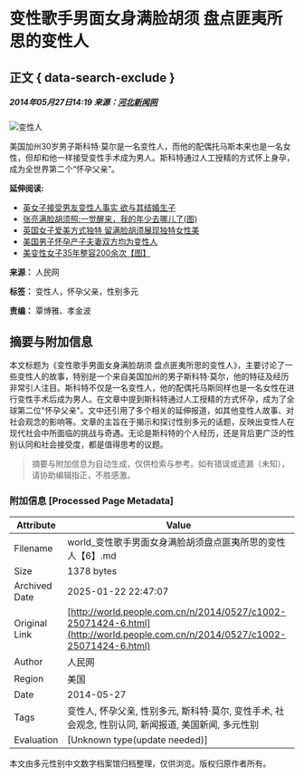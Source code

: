 # 变性歌手男面女身满脸胡须 盘点匪夷所思的变性人

## 正文 { data-search-exclude }


##### 2014年05月27日14:19 来源：[河北新闻网](http://photo.hebnews.cn/2014-01/26/content_3752929.htm)

![变性人](http://www.people.com.cn/mediafile/pic/20140527/5/2579426290458737673.jpg)

美国加州30岁男子斯科特·莫尔是一名变性人，而他的配偶托马斯本来也是一名女性，但却和他一样接受变性手术成为男人。斯科特通过人工授精的方式怀上身孕，成为全世界第二个“怀孕父亲”。

**延伸阅读:**

- [英女子接受男友变性人事实 欲与其结婚生子](http://chinese.people.com.cn/n/2014/1119/c42309-26051439.html)
- [张亮满脸胡须照:一觉醒来，我的年少去哪儿了(图)](http://ent.people.com.cn/n/2014/0508/c1012-24992116.html)
- [英国女子爱美方式独特 留满脸胡须展现独特女性美](http://travel.people.com.cn/n/2014/0218/c41570-24388978.html)
- [美国男子怀孕产子夫妻双方均为变性人](http://health.people.com.cn/n/2014/0217/c14739-24381137.html)
- [美变性女子35年整容200余次【图】](http://health.people.com.cn/n/2014/0214/c14739-24363924.html)

**来源：** 人民网

**标签：** 变性人，怀孕父亲，性别多元  

**责编：** 覃博雅、孝金波
<!-- tcd_original_link http://world.people.com.cn/n/2014/0527/c1002-25071424-6.html -->


## 摘要与附加信息

<!-- tcd_abstract -->
本文标题为《变性歌手男面女身满脸胡须 盘点匪夷所思的变性人》，主要讨论了一些变性人的故事，特别是一个来自美国加州的男子斯科特·莫尔，他的特征及经历非常引人注目。斯科特不仅是一名变性人，他的配偶托马斯同样也是一名女性在进行变性手术后成为男人。在文章中提到斯科特通过人工授精的方式怀孕，成为了全球第二位"怀孕父亲"。文中还引用了多个相关的延伸报道，如其他变性人故事、对社会观念的影响等。文章的主旨在于揭示和探讨性别多元的话题，反映出变性人在现代社会中所面临的挑战与奇遇。无论是斯科特的个人经历，还是背后更广泛的性别认同和社会接受度，都是值得思考的议题。
<!-- tcd_abstract_end -->

> 摘要与附加信息为自动生成，仅供检索与参考。如有错误或遗漏（未知），请协助编辑指正，不胜感激。

### 附加信息 [Processed Page Metadata]

| Attribute       | Value                                  |
|-----------------|----------------------------------------|
| Filename        | world_变性歌手男面女身满脸胡须盘点匪夷所思的变性人【6】.md                             |
| Size            | 1378 bytes                           |
| Archived Date   | 2025-01-22 22:47:07                             |
| Original Link   | [http://world.people.com.cn/n/2014/0527/c1002-25071424-6.html](http://world.people.com.cn/n/2014/0527/c1002-25071424-6.html)                       |
| Author          | 人民网                               |
| Region          | 美国                               |
| Date            | 2014-05-27                                 |
| Tags            | 变性人, 怀孕父亲, 性别多元, 斯科特·莫尔, 变性手术, 社会观念, 性别认同, 新闻报道, 美国新闻, 多元性别                                 |
| Evaluation            | [Unknown type(update needed)]                                 |
<!-- tcd_table_end -->

本文由多元性别中文数字档案馆归档整理，仅供浏览。版权归原作者所有。
